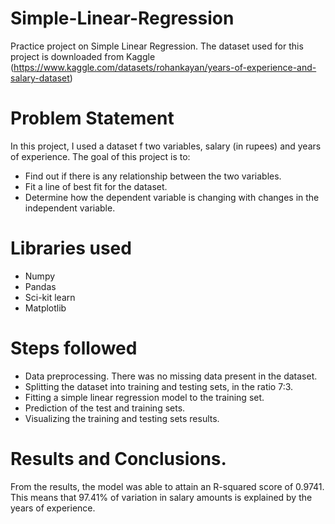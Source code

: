 # Simple-Linear-Regression
Practice project on Simple Linear Regression. The dataset used for this project is downloaded from Kaggle (https://www.kaggle.com/datasets/rohankayan/years-of-experience-and-salary-dataset)

# Problem Statement
In this project, I used a dataset f two variables, salary (in rupees) and years of experience. The goal of this project is to:
* Find out if there is any relationship between the two variables.
* Fit a line of best fit for the dataset.
* Determine how the dependent variable is changing with changes in the independent variable.

# Libraries used
* Numpy
* Pandas
* Sci-kit learn
* Matplotlib

# Steps followed
* Data preprocessing.
There was no missing data present in the dataset.
* Splitting the dataset into training and testing sets, in the ratio 7:3.
* Fitting a simple linear regression model to the training set.
* Prediction of the test and training sets.
* Visualizing the training and testing sets results.

# Results and Conclusions.
From the results, the model was able to attain an R-squared score of 0.9741. This means that 97.41% of variation in salary amounts is explained by the years of experience.
